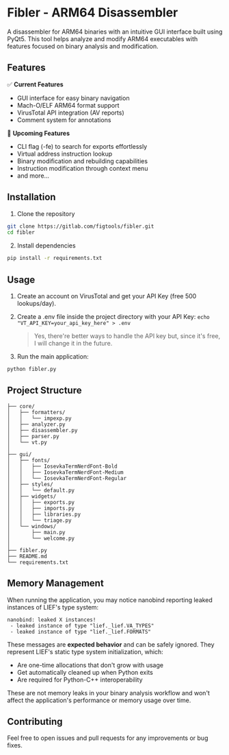 # Fibler - ARM64 Disassembler

A disassembler for ARM64 binaries with an intuitive GUI interface built using PyQt5. This tool helps analyze and modify ARM64 executables with features focused on binary analysis and modification.

## Features

✅ **Current Features**
- GUI interface for easy binary navigation
- Mach-O/ELF ARM64 format support
- VirusTotal API integration (AV reports)
- Comment system for annotations

🚧 **Upcoming Features**
- CLI flag (-fe) to search for exports effortlessly
- Virtual address instruction lookup
- Binary modification and rebuilding capabilities
- Instruction modification through context menu
- and more...

## Installation

1. Clone the repository
```bash
git clone https://gitlab.com/figtools/fibler.git
cd fibler
```

2. Install dependencies
```bash
pip install -r requirements.txt
```

## Usage
1. Create an account on VirusTotal and get your API Key (free 500 lookups/day).

2. Create a .env file inside the project directory with your API Key: ```echo "VT_API_KEY=your_api_key_here" > .env```
    > Yes, there're better ways to handle the API key but, since it's free, I will change it in the future.

3. Run the main application:
```bash
python fibler.py
```

## Project Structure

```
├── core/
│   ├── formatters/
│   │   └── impexp.py
│   ├── analyzer.py
│   ├── disassembler.py
│   ├── parser.py
│   └── vt.py
│
├── gui/
│   ├── fonts/
│   │   ├── IosevkaTermNerdFont-Bold
│   │   ├── IosevkaTermNerdFont-Medium
│   │   └── IosevkaTermNerdFont-Regular
│   ├── styles/
│   │   └── default.py
│   ├── widgets/
│   │   ├── exports.py
│   │   ├── imports.py
│   │   ├── libraries.py
│   │   └── triage.py
│   └── windows/
│       ├── main.py
│       └── welcome.py
│
├── fibler.py
├── README.md
└── requirements.txt
```

## Memory Management

When running the application, you may notice nanobind reporting leaked instances of LIEF's type system:
```
nanobind: leaked X instances!
 - leaked instance of type "lief._lief.VA_TYPES"
 - leaked instance of type "lief._lief.FORMATS"
```

These messages are **expected behavior** and can be safely ignored. They represent LIEF's static type system initialization, which:
- Are one-time allocations that don't grow with usage
- Get automatically cleaned up when Python exits
- Are required for Python-C++ interoperability

These are not memory leaks in your binary analysis workflow and won't affect the application's performance or memory usage over time.

## Contributing

Feel free to open issues and pull requests for any improvements or bug fixes.